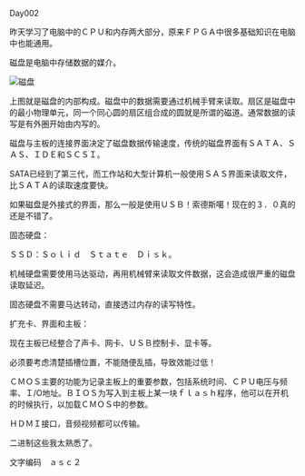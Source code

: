 Day002

昨天学习了电脑中的ＣＰＵ和内存两大部分，原来ＦＰＧＡ中很多基础知识在电脑中也能通用。



磁盘是电脑中存储数据的媒介。

![磁盘](/media/reuben/New/lhsNotes/linux/images/磁盘.png)

上图就是磁盘的内部构成。磁盘中的数据需要通过机械手臂来读取。扇区是磁盘中的最小物理单元，同一个同心圆的扇区组合成的圆就是所谓的磁道。通常数据的读写是有外圈开始由内写的。



磁盘与主板的连接界面决定了磁盘数据传输速度，传统的磁盘界面有ＳＡＴＡ、ＳＡＳ、ＩＤＥ和ＳＣＳＩ。　



SATA已经到了第三代，而工作站和大型计算机一般使用ＳＡＳ界面来读取文件，比ＳＡＴＡ的读取速度要快。



如果磁盘是外接式的界面，那么一般是使用ＵＳＢ！索德斯噶！现在的３．０真的还是不错了。



固态硬盘：

ＳＳＤ：Ｓｏｌｉｄ　Ｓｔａｔｅ　Ｄｉｓｋ。

机械硬盘需要使用马达驱动，再用机械臂来读取文件数据，这会造成很严重的磁盘读取延迟。

固态硬盘不需要马达转动，直接透过内存的读写特性。



扩充卡、界面和主板：

现在主板已经整合了声卡、网卡、ＵＳＢ控制卡、显卡等。

必须要考虑清楚插槽位置，不能随便乱插，导致效能过低！



ＣＭＯＳ主要的功能为记录主板上的重要参数，包括系统时间、ＣＰＵ电压与频率、Ｉ/O地址。ＢＩＯＳ为写入到主板上某一块ｆｌａｓｈ程序，他可以在开机的时候执行，以加载ＣＭＯＳ中的参数。



ＨＤＭＩ接口，音频视频都可以传输。



二进制这些我太熟悉了。

文字编码　ａｓｃ２

